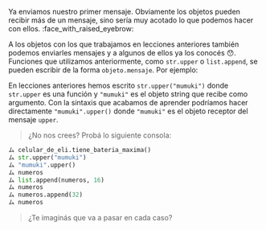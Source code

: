Ya enviamos nuestro primer mensaje. Obviamente los objetos pueden recibir más de un mensaje, sino sería muy acotado lo que podemos hacer con ellos. :face_with_raised_eyebrow:

A los objetos con los que trabajamos en lecciones anteriores también podemos enviarles mensajes y a algunos de ellos ya los conocés :hushed:. Funciones que utilizamos anteriormente, como `str.upper` o `list.append`, se pueden escribir de la forma `objeto.mensaje`. Por ejemplo:

En lecciones anteriores hemos escrito `str.upper("mumuki")` donde `str.upper` es una función y `"mumuki"` es el objeto string que recibe como argumento. Con la sintaxis que acabamos de aprender podríamos hacer directamente `"mumuki".upper()` donde `"mumuki"` es el objeto receptor del mensaje `upper`. 

> ¿No nos crees? Probá lo siguiente consola:
>
```python
ム celular_de_eli.tiene_bateria_maxima()
ム str.upper("mumuki")
ム "mumuki".upper()
ム numeros
ム list.append(numeros, 16)
ム numeros
ム numeros.append(32)
ム numeros
```
> ¿Te imaginás que va a pasar en cada caso?
